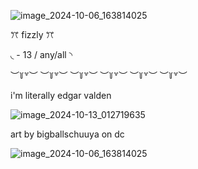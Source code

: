 ![image_2024-10-06_163814025](https://github.com/user-attachments/assets/864ecb81-8bc2-4ff5-ab5b-175f0a96bc76)


ꔫ fizzly ꔫ

◟ - 13 / any/all ◝

︶꒦꒷︶ ︶꒦꒷︶ ︶꒦꒷︶ ︶꒦꒷︶  ︶꒦꒷︶ ︶꒦꒷︶ 

 i'm literally edgar valden


![image_2024-10-13_012719635](https://github.com/user-attachments/assets/8ad0114c-b6d7-42ae-a972-3f21bd3b2e82)


art by bigballschuuya on dc

![image_2024-10-06_163814025](https://github.com/user-attachments/assets/864ecb81-8bc2-4ff5-ab5b-175f0a96bc76)

